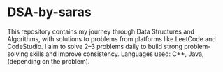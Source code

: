 # DSA-by-saras
This repository contains my journey through Data Structures and Algorithms, with solutions to problems from platforms like LeetCode and CodeStudio. I aim to solve 2–3 problems daily to build strong problem-solving skills and improve consistency.  Languages used: C++, Java, (depending on the problem).
